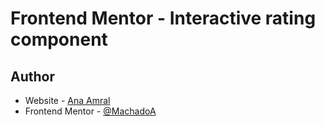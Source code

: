 # Frontend Mentor - Interactive rating component

## Author

- Website - [Ana Amral](http://anaamaral.pt/)
- Frontend Mentor - [@MachadoA](https://www.frontendmentor.io/profile/MachadoA)